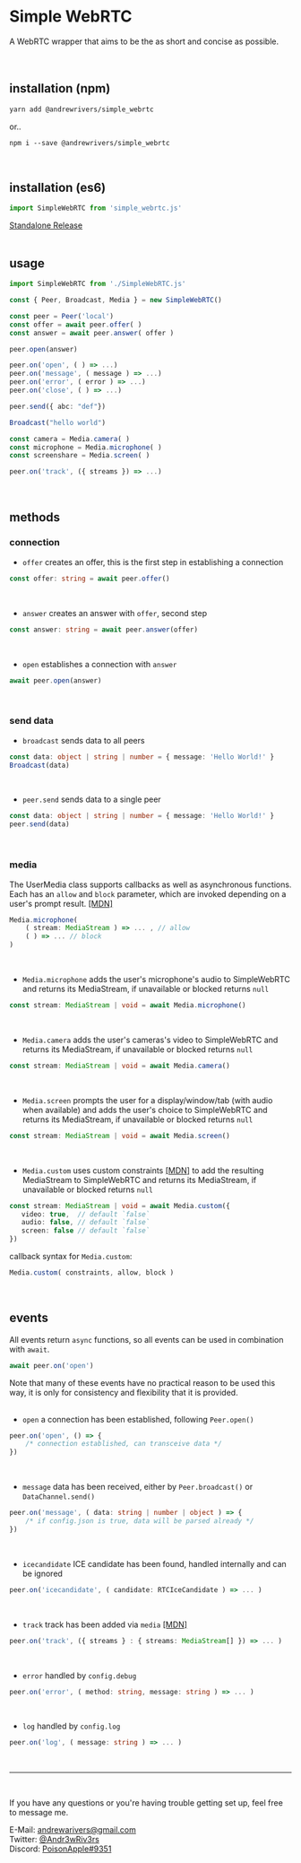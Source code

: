 # Simple WebRTC
A WebRTC wrapper that aims to be the as short and concise as possible.<br>
<br><br>


## installation (npm)

```bash
yarn add @andrewrivers/simple_webrtc
```
or..
```
npm i --save @andrewrivers/simple_webrtc
```
<br>


## installation (es6)
```js
import SimpleWebRTC from 'simple_webrtc.js'
```
[Standalone Release](https://github.com/Andr3wRiv3rs/simple_webrtc/releases/tag/0.3.0)
<br><br>


## usage
```ts
import SimpleWebRTC from './SimpleWebRTC.js'

const { Peer, Broadcast, Media } = new SimpleWebRTC()

const peer = Peer('local')
const offer = await peer.offer( )
const answer = await peer.answer( offer )

peer.open(answer)

peer.on('open', ( ) => ...)
peer.on('message', ( message ) => ...)
peer.on('error', ( error ) => ...)
peer.on('close', ( ) => ...)

peer.send({ abc: "def"})

Broadcast("hello world")

const camera = Media.camera( )
const microphone = Media.microphone( )
const screenshare = Media.screen( )

peer.on('track', ({ streams }) => ...)

```
<br>

## methods


### connection

* `offer` creates an offer, this is the first step in establishing a connection
```ts
const offer: string = await peer.offer()
```
<br>

* `answer` creates an answer with `offer`, second step
```ts
const answer: string = await peer.answer(offer)
```
<br>

* `open` establishes a connection with `answer`
```ts
await peer.open(answer)
```
<br>


### send data

* `broadcast` sends data to all peers
```ts
const data: object | string | number = { message: 'Hello World!' }
Broadcast(data)
```
<br>

* `peer.send` sends data to a single peer
```ts
const data: object | string | number = { message: 'Hello World!' }
peer.send(data)
```
<br>


### media

The UserMedia class supports callbacks as well as asynchronous functions. Each has an `allow` and `block` parameter, which are invoked depending on a user's prompt result. [[MDN]](https://developer.mozilla.org/en-US/docs/Web/API/MediaDevices/getUserMedia) 

```ts
Media.microphone( 
    ( stream: MediaStream ) => ... , // allow
    ( ) => ... // block
)
```
<br>


* `Media.microphone` adds the user's microphone's audio to SimpleWebRTC and returns its MediaStream, if unavailable or blocked returns `null`
```ts
const stream: MediaStream | void = await Media.microphone()
```
<br>


* `Media.camera` adds the user's cameras's video to SimpleWebRTC and returns its MediaStream, if unavailable or blocked returns `null`
```ts
const stream: MediaStream | void = await Media.camera()
```
<br>


* `Media.screen` prompts the user for a display/window/tab (with audio when available) and adds the user's choice to SimpleWebRTC and returns its MediaStream, if unavailable or blocked returns `null`
```ts
const stream: MediaStream | void = await Media.screen()
```
<br>

* `Media.custom` uses custom constraints [[MDN]](https://developer.mozilla.org/en-US/docs/Web/API/MediaStreamConstraints) to add the resulting MediaStream to SimpleWebRTC and returns its MediaStream, if unavailable or blocked returns `null`

```ts
const stream: MediaStream | void = await Media.custom({
   video: true,  // default `false`
   audio: false, // default `false`
   screen: false // default `false`
})
```
callback syntax for `Media.custom`:
```ts
Media.custom( constraints, allow, block )
```
<br>


## events

All events return `async` functions, so all events can be used in combination with `await`. 
```js
await peer.on('open')
```
Note that many of these events have no practical reason to be used this way, it is only for consistency and flexibility that it is provided.<br>
<br>


* `open`  a connection has been established, following `Peer.open()`
```ts
peer.on('open', () => {
    /* connection established, can transceive data */
})
```
<br>


* `message` data has been received, either by `Peer.broadcast()` or `DataChannel.send()`
```ts
peer.on('message', ( data: string | number | object ) => {
    /* if config.json is true, data will be parsed already */
})
```
<br>


* `icecandidate` ICE candidate has been found, handled internally and can be ignored
```ts
peer.on('icecandidate', ( candidate: RTCIceCandidate ) => ... )
```
<br>


* `track` track has been added via `media` [[MDN]](https://developer.mozilla.org/en-US/docs/Web/API/RTCPeerConnection/ontrack)
```ts
peer.on('track', ({ streams } : { streams: MediaStream[] }) => ... )
```
<br>


* `error` handled by `config.debug`
```ts
peer.on('error', ( method: string, message: string ) => ... )
```
<br>


* `log` handled by `config.log`
```ts
peer.on('log', ( message: string ) => ... )
```
<br>

---

<br>

If you have any questions or you're having trouble getting set up, feel free to message me.

E-Mail: [andrewarivers@gmail.com](mailto:andrewarivers@gmail.com)<br>
Twitter: [@Andr3wRiv3rs](https://twitter.com/Andr3wRiv3rs)<br>
Discord: [PoisonApple#9351](https://discordapp.com/)